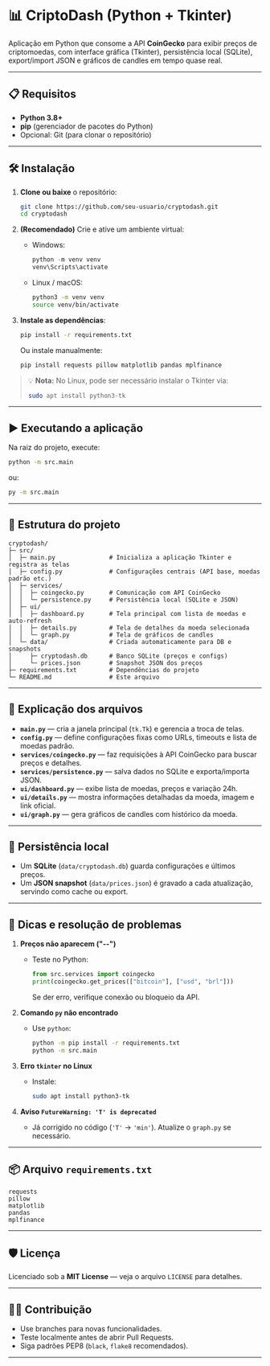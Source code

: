 # 📊 CriptoDash (Python + Tkinter)

Aplicação em Python que consome a API **CoinGecko** para exibir preços de criptomoedas,
com interface gráfica (Tkinter), persistência local (SQLite), export/import JSON e
gráficos de candles em tempo quase real.

---

## 📋 Requisitos
- **Python 3.8+**
- **pip** (gerenciador de pacotes do Python)
- Opcional: Git (para clonar o repositório)

---

## 🛠️ Instalação

1. **Clone ou baixe** o repositório:
   ```bash
   git clone https://github.com/seu-usuario/cryptodash.git
   cd cryptodash
   ```

2. **(Recomendado)** Crie e ative um ambiente virtual:
   - Windows:
     ```powershell
     python -m venv venv
     venv\Scripts\activate
     ```
   - Linux / macOS:
     ```bash
     python3 -m venv venv
     source venv/bin/activate
     ```

3. **Instale as dependências**:
   ```bash
   pip install -r requirements.txt
   ```
   Ou instale manualmente:
   ```bash
   pip install requests pillow matplotlib pandas mplfinance
   ```

> 💡 **Nota:** No Linux, pode ser necessário instalar o Tkinter via:
> ```bash
> sudo apt install python3-tk
> ```

---

## ▶️ Executando a aplicação

Na raiz do projeto, execute:
```bash
python -m src.main
```
ou:
```bash
py -m src.main
```

---

## 📂 Estrutura do projeto

```
cryptodash/
├─ src/
│  ├─ main.py               # Inicializa a aplicação Tkinter e registra as telas
│  ├─ config.py             # Configurações centrais (API base, moedas padrão etc.)
│  ├─ services/
│  │  ├─ coingecko.py       # Comunicação com API CoinGecko
│  │  └─ persistence.py     # Persistência local (SQLite e JSON)
│  ├─ ui/
│  │  ├─ dashboard.py       # Tela principal com lista de moedas e auto-refresh
│  │  ├─ details.py         # Tela de detalhes da moeda selecionada
│  │  └─ graph.py           # Tela de gráficos de candles
│  └─ data/                 # Criada automaticamente para DB e snapshots
│     ├─ cryptodash.db      # Banco SQLite (preços e configs)
│     └─ prices.json        # Snapshot JSON dos preços
├─ requirements.txt         # Dependências do projeto
└─ README.md                # Este arquivo
```

---

## 📜 Explicação dos arquivos

- **`main.py`** — cria a janela principal (`tk.Tk`) e gerencia a troca de telas.
- **`config.py`** — define configurações fixas como URLs, timeouts e lista de moedas padrão.
- **`services/coingecko.py`** — faz requisições à API CoinGecko para buscar preços e detalhes.
- **`services/persistence.py`** — salva dados no SQLite e exporta/importa JSON.
- **`ui/dashboard.py`** — exibe lista de moedas, preços e variação 24h.
- **`ui/details.py`** — mostra informações detalhadas da moeda, imagem e link oficial.
- **`ui/graph.py`** — gera gráficos de candles com histórico da moeda.

---

## 💾 Persistência local

- Um **SQLite** (`data/cryptodash.db`) guarda configurações e últimos preços.
- Um **JSON snapshot** (`data/prices.json`) é gravado a cada atualização, servindo como cache ou export.

---

## 📌 Dicas e resolução de problemas

1. **Preços não aparecem ("--")**
   - Teste no Python:
     ```python
     from src.services import coingecko
     print(coingecko.get_prices(["bitcoin"], ["usd", "brl"]))
     ```
     Se der erro, verifique conexão ou bloqueio da API.

2. **Comando `py` não encontrado**
   - Use `python`:
     ```bash
     python -m pip install -r requirements.txt
     python -m src.main
     ```

3. **Erro `tkinter` no Linux**
   - Instale:
     ```bash
     sudo apt install python3-tk
     ```

4. **Aviso `FutureWarning: 'T' is deprecated`**
   - Já corrigido no código (`'T'` → `'min'`). Atualize o `graph.py` se necessário.

---

## 📦 Arquivo `requirements.txt`

```
requests
pillow
matplotlib
pandas
mplfinance
```

---

## 🛡️ Licença

Licenciado sob a **MIT License** — veja o arquivo `LICENSE` para detalhes.

---

## 👩‍💻 Contribuição

- Use branches para novas funcionalidades.
- Teste localmente antes de abrir Pull Requests.
- Siga padrões PEP8 (`black`, `flake8` recomendados).

---
